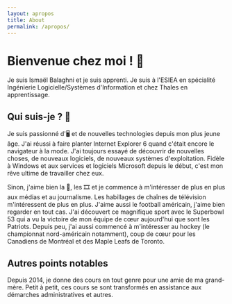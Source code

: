 ```yaml
---
layout: apropos
title: About
permalink: /apropos/
---
```


# Bienvenue chez moi ! 👋
Je suis Ismaël Balaghni et je suis apprenti. Je suis à l'ESIEA en spécialité Ingénierie Logicielle/Systèmes d'Information et chez Thales en apprentissage.

## Qui suis-je ? 🧑

Je suis passionné d'🖥️ et de nouvelles technologies depuis mon plus jeune âge. J'ai réussi à faire planter Internet Explorer 6 quand c'était encore le navigateur à la mode. J'ai toujours essayé de découvrir de nouvelles choses, de nouveaux logiciels, de nouveaux systèmes d'exploitation. Fidèle à Windows et aux services et logiciels Microsoft depuis le début, c'est mon rêve ultime de travailler chez eux.

Sinon, j'aime bien la 🎵, les 🎞️ et je commence à m'intéresser de plus en plus aux médias et au journalisme. Les habillages de chaînes de télévision m'intéressent de plus en plus. J'aime aussi le football américain, j'aime bien regarder en tout cas. J'ai découvert ce magnifique sport avec le Superbowl 53 qui a vu la victoire de mon équipe de cœur aujourd'hui que sont les Patriots. Depuis peu, j'ai aussi commencé à m'intéresser au hockey (le championnat nord-américain notamment), coup de cœur pour les Canadiens de Montréal et des Maple Leafs de Toronto.

## Autres points notables

Depuis 2014, je donne des cours en tout genre pour une amie de ma grand-mère. Petit à petit, ces cours se sont transformés en assistance aux démarches administratives et autres.